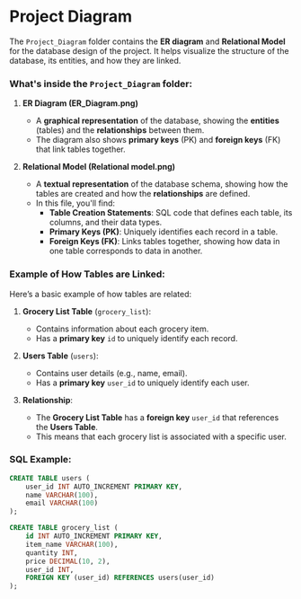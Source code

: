 # Project Diagram

The `Project_Diagram` folder contains the **ER diagram** and **Relational Model** for the database design of the project. It helps visualize the structure of the database, its entities, and how they are linked.

### What's inside the `Project_Diagram` folder:

1. **ER Diagram (ER_Diagram.png)**  
   - A **graphical representation** of the database, showing the **entities** (tables) and the **relationships** between them.
   - The diagram also shows **primary keys** (PK) and **foreign keys** (FK) that link tables together.

2. **Relational Model (Relational model.png)**  
   - A **textual representation** of the database schema, showing how the tables are created and how the **relationships** are defined.
   - In this file, you'll find:
     - **Table Creation Statements**: SQL code that defines each table, its columns, and their data types.
     - **Primary Keys (PK)**: Uniquely identifies each record in a table.
     - **Foreign Keys (FK)**: Links tables together, showing how data in one table corresponds to data in another.

### Example of How Tables are Linked:

Here’s a basic example of how tables are related:

1. **Grocery List Table** (`grocery_list`):
   - Contains information about each grocery item.
   - Has a **primary key** `id` to uniquely identify each record.

2. **Users Table** (`users`):
   - Contains user details (e.g., name, email).
   - Has a **primary key** `user_id` to uniquely identify each user.

3. **Relationship**:
   - The **Grocery List Table** has a **foreign key** `user_id` that references the **Users Table**.
   - This means that each grocery list is associated with a specific user.

### SQL Example:

```sql
CREATE TABLE users (
    user_id INT AUTO_INCREMENT PRIMARY KEY,
    name VARCHAR(100),
    email VARCHAR(100)
);

CREATE TABLE grocery_list (
    id INT AUTO_INCREMENT PRIMARY KEY,
    item_name VARCHAR(100),
    quantity INT,
    price DECIMAL(10, 2),
    user_id INT,
    FOREIGN KEY (user_id) REFERENCES users(user_id)
);
